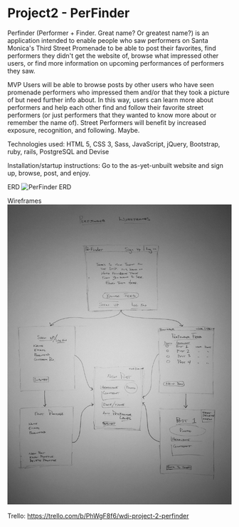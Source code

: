 # Project2 - PerFinder

Perfinder (Performer + Finder. Great name? Or greatest name?) is an application intended to enable people who saw performers on Santa Monica's Third Street Promenade to be able to post their favorites, find performers they didn't get the website of, browse what impressed other users, or find more information on upcoming performances of performers they saw.

MVP
Users will be able to browse posts by other users who have seen promenade performers who impressed them and/or that they took a picture of but need further info about.  In this way, users can learn more about performers and help each other find and follow their favorite street performers (or just performers that they wanted to know more about or remember the name of).  Street Performers will benefit by increased exposure, recognition, and following. Maybe.

Technologies used:
HTML 5, CSS 3, Sass, JavaScript, jQuery, Bootstrap, ruby, rails, PostgreSQL and Devise
<!-- Approach taken: -->
Installation/startup instructions:
Go to the as-yet-unbuilt website and sign up, browse, post, and enjoy.
<!-- Unsolved problems and next steps. -->


ERD
<img src="assets/PerFinder_ERD.png" alt="PerFinder ERD" />

Wireframes
<img src="assets/PerFinder_Wireframes.jpg" alt="PerFinder Wireframes" />


Trello:
https://trello.com/b/PhWgF8f6/wdi-project-2-perfinder
